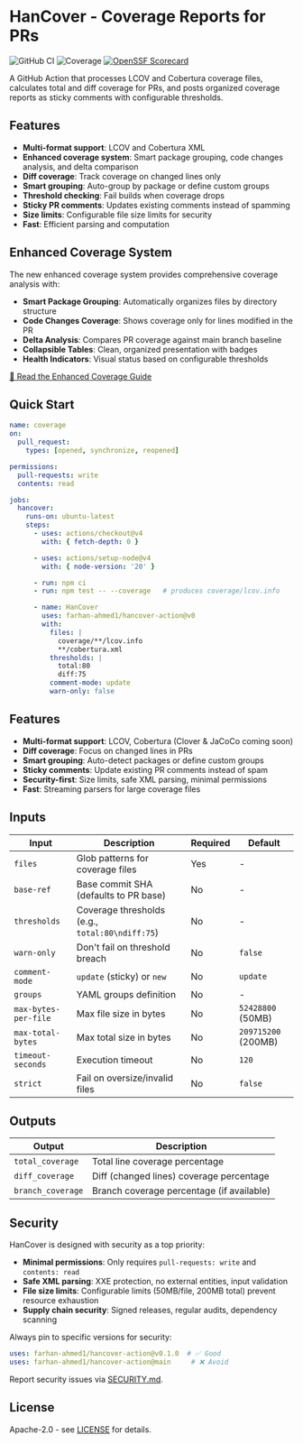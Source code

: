 # HanCover - Coverage Reports for PRs

![GitHub CI](https://github.com/farhan-ahmed1/hancover-action/actions/workflows/ci.yml/badge.svg)
![Coverage](https://img.shields.io/badge/coverage-59%25-red)
[![OpenSSF Scorecard](https://api.scorecard.dev/projects/github.com/farhan-ahmed1/hancover-action/badge)](https://scorecard.dev/viewer/?uri=github.com/farhan-ahmed1/hancover-action)

A GitHub Action that processes LCOV and Cobertura coverage files, calculates total and diff coverage for PRs, and posts organized coverage reports as sticky comments with configurable thresholds.

## Features

- **Multi-format support**: LCOV and Cobertura XML
- **Enhanced coverage system**: Smart package grouping, code changes analysis, and delta comparison
- **Diff coverage**: Track coverage on changed lines only
- **Smart grouping**: Auto-group by package or define custom groups
- **Threshold checking**: Fail builds when coverage drops
- **Sticky PR comments**: Updates existing comments instead of spamming
- **Size limits**: Configurable file size limits for security
- **Fast**: Efficient parsing and computation

## Enhanced Coverage System

The new enhanced coverage system provides comprehensive coverage analysis with:

- **Smart Package Grouping**: Automatically organizes files by directory structure
- **Code Changes Coverage**: Shows coverage only for lines modified in the PR
- **Delta Analysis**: Compares PR coverage against main branch baseline
- **Collapsible Tables**: Clean, organized presentation with badges
- **Health Indicators**: Visual status based on configurable thresholds

[📖 Read the Enhanced Coverage Guide](./docs/ENHANCED-COVERAGE.md)

## Quick Start

```yaml
name: coverage
on:
  pull_request:
    types: [opened, synchronize, reopened]

permissions:
  pull-requests: write
  contents: read

jobs:
  hancover:
    runs-on: ubuntu-latest
    steps:
      - uses: actions/checkout@v4
        with: { fetch-depth: 0 }

      - uses: actions/setup-node@v4
        with: { node-version: '20' }

      - run: npm ci
      - run: npm test -- --coverage   # produces coverage/lcov.info

      - name: HanCover
        uses: farhan-ahmed1/hancover-action@v0
        with:
          files: |
            coverage/**/lcov.info
            **/cobertura.xml
          thresholds: |
            total:80
            diff:75
          comment-mode: update
          warn-only: false
```

## Features

- **Multi-format support**: LCOV, Cobertura (Clover & JaCoCo coming soon)
- **Diff coverage**: Focus on changed lines in PRs
- **Smart grouping**: Auto-detect packages or define custom groups
- **Sticky comments**: Update existing PR comments instead of spam
- **Security-first**: Size limits, safe XML parsing, minimal permissions
- **Fast**: Streaming parsers for large coverage files

## Inputs

| Input | Description | Required | Default |
|-------|-------------|----------|---------|
| `files` | Glob patterns for coverage files | Yes | - |
| `base-ref` | Base commit SHA (defaults to PR base) | No | - |
| `thresholds` | Coverage thresholds (e.g., `total:80\ndiff:75`) | No | - |
| `warn-only` | Don't fail on threshold breach | No | `false` |
| `comment-mode` | `update` (sticky) or `new` | No | `update` |
| `groups` | YAML groups definition | No | - |
| `max-bytes-per-file` | Max file size in bytes | No | `52428800` (50MB) |
| `max-total-bytes` | Max total size in bytes | No | `209715200` (200MB) |
| `timeout-seconds` | Execution timeout | No | `120` |
| `strict` | Fail on oversize/invalid files | No | `false` |

## Outputs

| Output | Description |
|--------|-------------|
| `total_coverage` | Total line coverage percentage |
| `diff_coverage` | Diff (changed lines) coverage percentage |
| `branch_coverage` | Branch coverage percentage (if available) |

## Security

HanCover is designed with security as a top priority:

- **Minimal permissions**: Only requires `pull-requests: write` and `contents: read`
- **Safe XML parsing**: XXE protection, no external entities, input validation
- **File size limits**: Configurable limits (50MB/file, 200MB total) prevent resource exhaustion
- **Supply chain security**: Signed releases, regular audits, dependency scanning

Always pin to specific versions for security:
```yaml
uses: farhan-ahmed1/hancover-action@v0.1.0  # ✅ Good
uses: farhan-ahmed1/hancover-action@main     # ❌ Avoid
```

Report security issues via [SECURITY.md](SECURITY.md).

## License

Apache-2.0 - see [LICENSE](LICENSE) for details.
